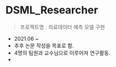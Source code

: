 # DSML_Researcher
> 프로젝트명 : 의료데이터 예측 모델 구현
* 2021.06 ~ 
* 추후 논문 작성을 목표로 함.
* 4명의 팀원과 교수님으로 이루어져 연구활동.
* 
